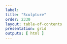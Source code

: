 ```yaml
---
label: 
title: "Sculpture"
order: 2330
layout: table-of-contents
presentation: grid
outputs: [ html ]
---
```

